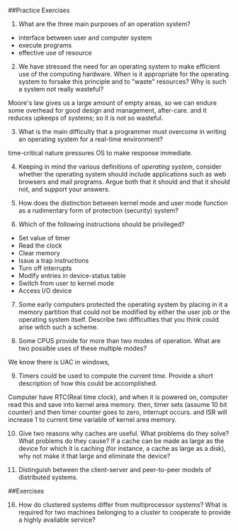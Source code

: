 ##Practice Exercises

1. What are the three main purposes of an operation system?

  * interface between user and computer system
  * execute programs
  * effective use of resource
 
2. We have stressed the need for an operating system to make efficient use
    of the computing hardware. When is it appropriate for the operating system
    to forsake this principle and to "waste" resources? Why is such a system
    not really wasteful?
 
  Moore's law gives us a large amount of empty areas, so we can endure some
  overhead for good design and management, after-care.
  and it reduces upkeeps of systems; so it is not so wasteful.

3. What is the main difficulty that a programmer must overcome in writing an
    operating system for a real-time environment?

  time-critical nature pressures OS to make response immediate.

4. Keeping in mind the various definitions of *operating system*, consider
    whether the operating system should include applications such as web
    browsers and mail programs. Argue both that it should and that it should
    not, and support your answers.

  

5. How does the distinction between kernel mode and user mode function
    as a rudimentary form of protection (security) system?

6. Which of the following instructions should be privileged?

  * Set value of timer
  * Read the clock
  * Clear memory
  * Issue a trap instructions
  * Turn off interrupts
  * Modify entries in device-status table
  * Switch from user to kernel mode
  * Access I/O device

7. Some early computers protected the operating system by placing in it a
    memory partition that could not be modified by either the user job or the
    operating system itself. Describe two difficulties that you think could
    arise witch such a scheme.

8. Some CPUS provide for more than two modes of operation. What are two possible
    uses of these multiple modes?
  
  We know there is UAC in windows, 

9. Timers could be used to compute the current time. Provide a short description
    of how this could be accomplished.

  Computer have RTC(Real time clock), and when it is powered on, computer read
  this and save into kernel area memory. then, timer sets (assume 10 bit counter)
  and then timer counter goes to zero, interrupt occurs. and ISR will increase
  1 to current time variable of kernel area memory.

10. Give two reasons why caches are useful. What problems do they solve?
    What problems do they cause? If a cache can be made as large as the
    device for which it is caching (for instance, a cache as large as a disk),
    why not make it that large and eliminate the device?

11. Distinguish between the client-server and peer-to-peer models of
    distributed systems.


##Exercises

16. How do clustered systems differ from multiprocessor systems? What is
    required for two machines belonging to a cluster to cooperate to provide
    a highly available service?


